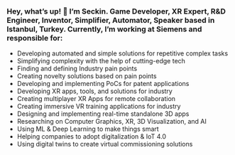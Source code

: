### Hey, what’s up! 👋  I’m Seckin. Game Developer, XR Expert, R&D Engineer, Inventor, Simplifier, Automator, Speaker based in Istanbul, Turkey. Currently, I’m working at Siemens and responsible for:

* Developing automated and simple solutions for repetitive complex tasks
* Simplifying complexity with the help of cutting-edge tech
* Finding and defining Industry pain points
* Creating novelty solutions based on pain points
* Developing and implementing PoCs for patent applications
* Developing XR apps, tools, and solutions for industry
* Creating multiplayer XR Apps for remote collaboration
* Creating immersive VR training applications for industry
* Designing and implementing real-time standalone 3D apps
* Researching on Computer Graphics, XR, 3D Visualization, and AI
* Using ML & Deep Learning to make things smart
* Helping companies to adopt digitalization & IoT 4.0
* Using digital twins to create virtual commissioning solutions
